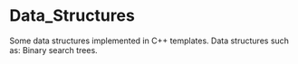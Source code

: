 # Data_Structures
Some data structures implemented in C++ templates.
Data structures such as: Binary search trees.
